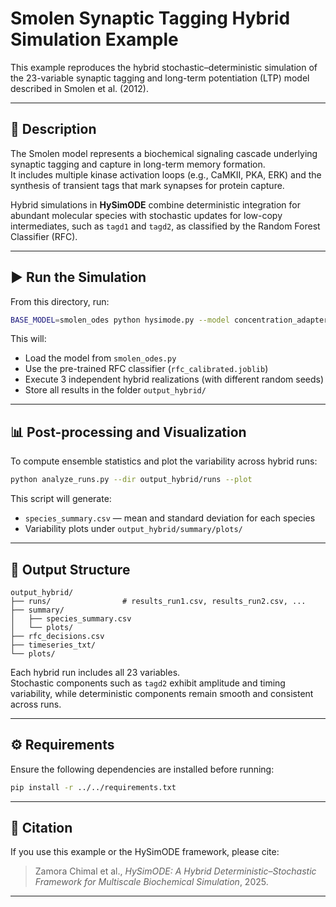 # Smolen Synaptic Tagging Hybrid Simulation Example

This example reproduces the hybrid stochastic–deterministic simulation of the 23-variable synaptic tagging and long-term potentiation (LTP) model described in Smolen et al. (2012).

---

## 🧠 Description

The Smolen model represents a biochemical signaling cascade underlying synaptic tagging and capture in long-term memory formation.  
It includes multiple kinase activation loops (e.g., CaMKII, PKA, ERK) and the synthesis of transient tags that mark synapses for protein capture.

Hybrid simulations in **HySimODE** combine deterministic integration for abundant molecular species with stochastic updates for low-copy intermediates, such as `tagd1` and `tagd2`, as classified by the Random Forest Classifier (RFC).

---

## ▶️ Run the Simulation

From this directory, run:

```bash
BASE_MODEL=smolen_odes python hysimode.py --model concentration_adapter_hybrid.py --tfinal 500 --dt 0.5 --runs 3
```

This will:
- Load the model from `smolen_odes.py`
- Use the pre-trained RFC classifier (`rfc_calibrated.joblib`)
- Execute 3 independent hybrid realizations (with different random seeds)
- Store all results in the folder `output_hybrid/`

---

## 📊 Post-processing and Visualization

To compute ensemble statistics and plot the variability across hybrid runs:

```bash
python analyze_runs.py --dir output_hybrid/runs --plot
```

This script will generate:
- `species_summary.csv` — mean and standard deviation for each species  
- Variability plots under `output_hybrid/summary/plots/`

---

## 📁 Output Structure

```
output_hybrid/
├── runs/                # results_run1.csv, results_run2.csv, ...
├── summary/
│   ├── species_summary.csv
│   └── plots/
├── rfc_decisions.csv
├── timeseries_txt/
└── plots/
```

Each hybrid run includes all 23 variables.  
Stochastic components such as `tagd2` exhibit amplitude and timing variability, while deterministic components remain smooth and consistent across runs.

---

## ⚙️ Requirements

Ensure the following dependencies are installed before running:

```bash
pip install -r ../../requirements.txt
```

---

## 📘 Citation

If you use this example or the HySimODE framework, please cite:

> Zamora Chimal et al., *HySimODE: A Hybrid Deterministic–Stochastic Framework for Multiscale Biochemical Simulation*, 2025.

---
